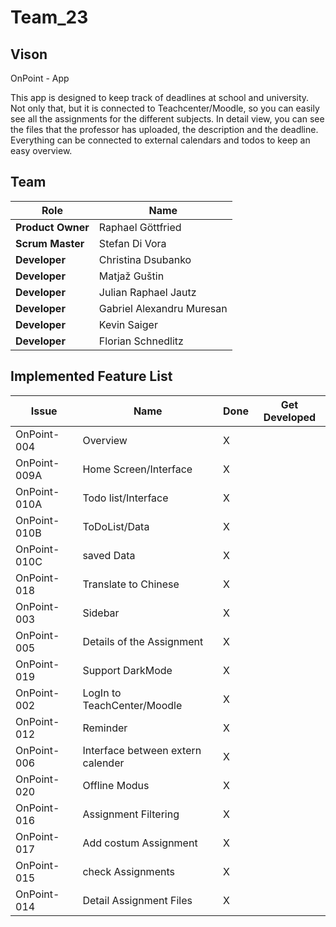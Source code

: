 # Team_23

## Vison
OnPoint - App

This app is designed to keep track of deadlines at school and university. Not only that, but it is connected to Teachcenter/Moodle, so you can easily see all the assignments for the different subjects. In detail view, you can see the files that the professor has uploaded, the description and the deadline. Everything can be connected to external calendars and todos to keep an easy overview.

## Team
| Role | Name |
| ---- | ---- |
| **Product Owner** | Raphael Göttfried |
| **Scrum Master** | Stefan Di Vora |
| **Developer** | Christina Dsubanko |
| **Developer** | Matjaž Guštin |
| **Developer** | Julian Raphael Jautz |
| **Developer** | Gabriel Alexandru Muresan |
| **Developer** | Kevin Saiger |
| **Developer** | Florian Schnedlitz |

## Implemented Feature List

| Issue | Name | Done | Get Developed |
| ----- | ---- | ---- | ------------- |
| OnPoint-004 | Overview | X | |
| OnPoint-009A | Home Screen/Interface | X | | 
| OnPoint-010A | Todo list/Interface | X |  | 
| OnPoint-010B | ToDoList/Data | X |  | 
| OnPoint-010C | saved Data | X |  | 
| OnPoint-018 | Translate to Chinese | X | | 
| OnPoint-003 | Sidebar | X |  | 
| OnPoint-005 | Details of the Assignment | X |  | 
| OnPoint-019 | Support DarkMode  | X  |  | 
| OnPoint-002 | LogIn to TeachCenter/Moodle  |  X |  | 
| OnPoint-012 | Reminder  | X  |  | 
| OnPoint-006 |  Interface between extern calender  | X  |  | 
| OnPoint-020 |  Offline Modus | X  |  | 
| OnPoint-016 |   Assignment Filtering | X  |  | 
| OnPoint-017 |  Add costum Assignment |  X |  | 
|  OnPoint-015 |  check Assignments | X  |  | 
|   OnPoint-014 | Detail Assignment Files |  X |  | 

 
